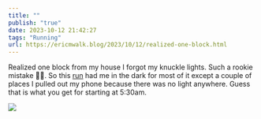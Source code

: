 ```yaml
---
title: ""
publish: "true"
date: 2023-10-12 21:42:27
tags: "Running"
url: https://ericmwalk.blog/2023/10/12/realized-one-block.html
---
```


Realized one block from my house I forgot my knuckle lights. Such a rookie mistake 🤦‍♂️.  So this [run](https://strava.com/activities/10024464351)  had me in the dark for most of it except a couple of places I pulled out my phone because there was no light anywhere. Guess that is what you get for starting at 5:30am.

![](https://ericmwalk.blog/uploads/2023/530da58b-b062-492b-8fd0-bcd5aa6c804f.jpg)